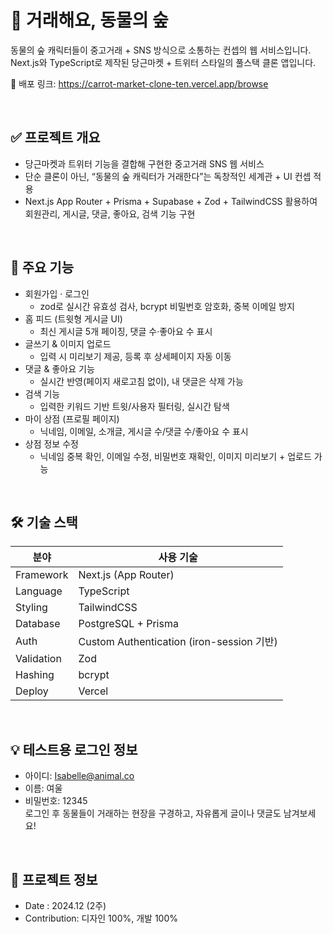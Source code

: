 # 🍃 거래해요, 동물의 숲

동물의 숲 캐릭터들이 중고거래 + SNS 방식으로 소통하는 컨셉의 웹 서비스입니다.
Next.js와 TypeScript로 제작된 당근마켓 + 트위터 스타일의 풀스택 클론 앱입니다.

🔗 배포 링크: https://carrot-market-clone-ten.vercel.app/browse


<br/>

## ✅ 프로젝트 개요

- 당근마켓과 트위터 기능을 결합해 구현한 중고거래 SNS 웹 서비스
- 단순 클론이 아닌, “동물의 숲 캐릭터가 거래한다”는 독창적인 세계관 + UI 컨셉 적용
- Next.js App Router + Prisma + Supabase + Zod + TailwindCSS 활용하여 회원관리, 게시글, 댓글, 좋아요, 검색 기능 구현

<br/>

## 📌 주요 기능

- 회원가입 · 로그인
  - zod로 실시간 유효성 검사, bcrypt 비밀번호 암호화, 중복 이메일 방지
- 홈 피드 (트윗형 게시글 UI)
  - 최신 게시글 5개 페이징, 댓글 수·좋아요 수 표시
- 글쓰기 & 이미지 업로드
  - 입력 시 미리보기 제공, 등록 후 상세페이지 자동 이동
- 댓글 & 좋아요 기능
  - 실시간 반영(페이지 새로고침 없이), 내 댓글은 삭제 가능
- 검색 기능
  - 입력한 키워드 기반 트윗/사용자 필터링, 실시간 탐색
- 마이 상점 (프로필 페이지)
  - 닉네임, 이메일, 소개글, 게시글 수/댓글 수/좋아요 수 표시
- 상점 정보 수정
  - 닉네임 중복 확인, 이메일 수정, 비밀번호 재확인, 이미지 미리보기 + 업로드 가능

<br/>


## 🛠 기술 스택
| 분야         | 사용 기술                                |
|--------------|-------------------------------------------|
| Framework    | Next.js (App Router)                     |
| Language     | TypeScript                               |
| Styling      | TailwindCSS                              |
| Database     | PostgreSQL + Prisma                      |
| Auth         | Custom Authentication (iron-session 기반)|
| Validation   | Zod                                       |
| Hashing      | bcrypt                                    |
| Deploy       | Vercel                                    |


<br/>

## 💡 테스트용 로그인 정보  
- 아이디: Isabelle@animal.co
- 이름: 여울
- 비밀번호: 12345  
로그인 후 동물들이 거래하는 현장을 구경하고, 자유롭게 글이나 댓글도 남겨보세요!

<br/>

## 📅 프로젝트 정보

- Date : 2024.12 (2주)
- Contribution: 디자인 100%, 개발 100%                                                                                
